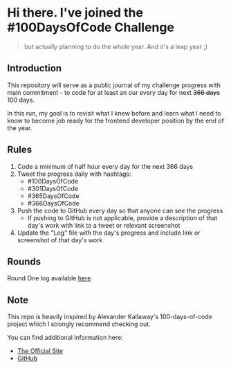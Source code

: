 # Hi there. I've  joined the #100DaysOfCode Challenge
> but actually planning to do the whole year. And it's a leap year ;)

## Introduction
This repository will serve as a public journal of my challenge progress with main commitment - to code for at least an our every day for next <s>366 days</s> 100 days.

In this run, my goal is to revisit what I knew before and learn what I need to know to become job ready for the frontend developer position by the end of the year.

## Rules
1. Code a minimum of half hour every day for the next 366 days
2. Tweet the progress daily with hashtags:
    - #100DaysOfCode
    - #301DaysOfCode
    - #365DaysOfCode
    - #366DaysOfCode
3. Push the code to GitHub every day so that anyone can see the progress
    - If pushing to GitHub is not applicable, provide a description of that day's work with link to a tweet or relevant screenshot
4. Update the "Log" file with the day's progress and include link or screenshot of that day's work

## Rounds 
Round One log available [here](https://github.com/dbilanoski/whole-year-of-code/blob/master/log.md)

## Note
This repo is heavily inspired by Alexander Kallaway's 100-days-of-code project which I strongly recommend checking out.

You can find additional information here:
* [The Official Site](https://www.100daysofcode.com/)
* [GitHub](https://github.com/kallaway)